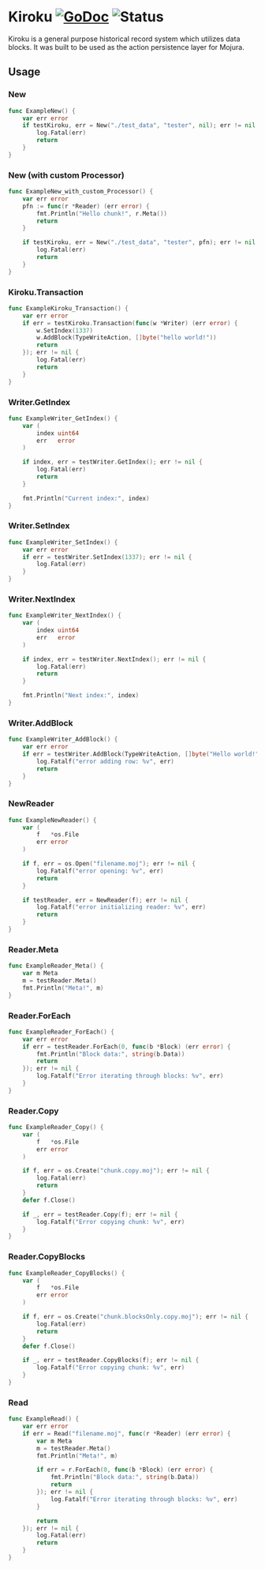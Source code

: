 # Kiroku [![GoDoc](https://godoc.org/github.com/mojura/kiroku?status.svg)](https://godoc.org/github.com/mojura/kiroku) ![Status](https://img.shields.io/badge/status-beta-yellow.svg) 
Kiroku is a general purpose historical record system which utilizes data blocks. It was built to be used as the action persistence layer for Mojura.

## Usage
### New
```go
func ExampleNew() {
	var err error
	if testKiroku, err = New("./test_data", "tester", nil); err != nil {
		log.Fatal(err)
		return
	}
}
```

### New (with custom Processor)
```go
func ExampleNew_with_custom_Processor() {
	var err error
	pfn := func(r *Reader) (err error) {
		fmt.Println("Hello chunk!", r.Meta())
		return
	}

	if testKiroku, err = New("./test_data", "tester", pfn); err != nil {
		log.Fatal(err)
		return
	}
}
```

### Kiroku.Transaction
```go
func ExampleKiroku_Transaction() {
	var err error
	if err = testKiroku.Transaction(func(w *Writer) (err error) {
		w.SetIndex(1337)
		w.AddBlock(TypeWriteAction, []byte("hello world!"))
		return
	}); err != nil {
		log.Fatal(err)
		return
	}
}
```

### Writer.GetIndex
```go
func ExampleWriter_GetIndex() {
	var (
		index uint64
		err   error
	)

	if index, err = testWriter.GetIndex(); err != nil {
		log.Fatal(err)
		return
	}

	fmt.Println("Current index:", index)
}
```

### Writer.SetIndex
```go
func ExampleWriter_SetIndex() {
	var err error
	if err = testWriter.SetIndex(1337); err != nil {
		log.Fatal(err)
	}
}
```

### Writer.NextIndex
```go
func ExampleWriter_NextIndex() {
	var (
		index uint64
		err   error
	)

	if index, err = testWriter.NextIndex(); err != nil {
		log.Fatal(err)
		return
	}

	fmt.Println("Next index:", index)
}
```

### Writer.AddBlock
```go
func ExampleWriter_AddBlock() {
	var err error
	if err = testWriter.AddBlock(TypeWriteAction, []byte("Hello world!")); err != nil {
		log.Fatalf("error adding row: %v", err)
		return
	}
}
```

### NewReader
```go
func ExampleNewReader() {
	var (
		f   *os.File
		err error
	)

	if f, err = os.Open("filename.moj"); err != nil {
		log.Fatalf("error opening: %v", err)
		return
	}

	if testReader, err = NewReader(f); err != nil {
		log.Fatalf("error initializing reader: %v", err)
		return
	}
}
```

### Reader.Meta
```go
func ExampleReader_Meta() {
	var m Meta
	m = testReader.Meta()
	fmt.Println("Meta!", m)
}
```

### Reader.ForEach
```go
func ExampleReader_ForEach() {
	var err error
	if err = testReader.ForEach(0, func(b *Block) (err error) {
		fmt.Println("Block data:", string(b.Data))
		return
	}); err != nil {
		log.Fatalf("Error iterating through blocks: %v", err)
	}
}
```

### Reader.Copy
```go
func ExampleReader_Copy() {
	var (
		f   *os.File
		err error
	)

	if f, err = os.Create("chunk.copy.moj"); err != nil {
		log.Fatal(err)
		return
	}
	defer f.Close()

	if _, err = testReader.Copy(f); err != nil {
		log.Fatalf("Error copying chunk: %v", err)
	}
}
```

### Reader.CopyBlocks
```go
func ExampleReader_CopyBlocks() {
	var (
		f   *os.File
		err error
	)

	if f, err = os.Create("chunk.blocksOnly.copy.moj"); err != nil {
		log.Fatal(err)
		return
	}
	defer f.Close()

	if _, err = testReader.CopyBlocks(f); err != nil {
		log.Fatalf("Error copying chunk: %v", err)
	}
}
```

### Read
```go
func ExampleRead() {
	var err error
	if err = Read("filename.moj", func(r *Reader) (err error) {
		var m Meta
		m = testReader.Meta()
		fmt.Println("Meta!", m)

		if err = r.ForEach(0, func(b *Block) (err error) {
			fmt.Println("Block data:", string(b.Data))
			return
		}); err != nil {
			log.Fatalf("Error iterating through blocks: %v", err)
		}

		return
	}); err != nil {
		log.Fatal(err)
		return
	}
}
```
